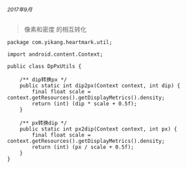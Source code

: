 
<center><h6 style="magrin:0px;text-align:left;font-size:12px;">
2017年9月
</center>

> 像素和密度 的相互转化

```
package com.yikang.heartmark.util;

import android.content.Context;

public class DpPxUtils {
	
	/** dip转换px */
	public static int dip2px(Context context, int dip) {
		final float scale = context.getResources().getDisplayMetrics().density;
		return (int) (dip * scale + 0.5f);
	}

	/** px转换dip */
	public static int px2dip(Context context, int px) {
		final float scale = context.getResources().getDisplayMetrics().density;
		return (int) (px / scale + 0.5f);
	}
}

```
